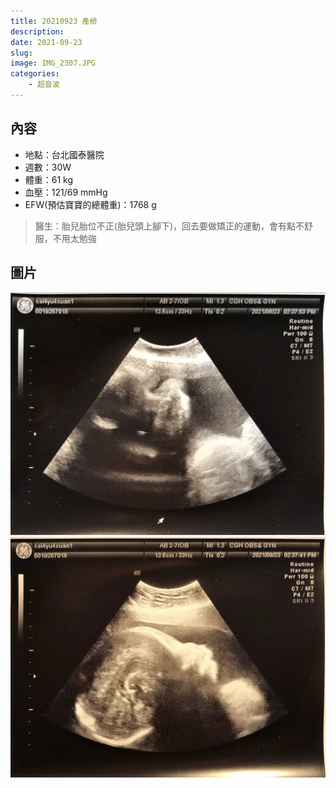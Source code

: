 ```yaml
---
title: 20210923 產檢
description: 
date: 2021-09-23
slug: 
image: IMG_2307.JPG
categories:
    - 超音波
---
```


## 內容

* 地點：台北國泰醫院
* 週數：30W
* 體重：61 kg  
* 血壓：121/69 mmHg
* EFW(預估寶寶的總體重)：1768 g

> 醫生：胎兒胎位不正(胎兒頭上腳下)，回去要做矯正的運動，會有點不舒服，不用太勉強

## 圖片

![超音波-正面](IMG_2306.JPG)  ![超音波](IMG_2307.JPG)  
